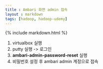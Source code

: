 ```yaml
---
title : Ambari 화면 admin 접속
layout : markdown
tags: [hadoop, hadoop-udemy]
---
```


{% include markdown.html %}

1. virtualbox 실행
2. putty 실행 -> 로그인
3. **ambari-admin-password-reset** 실행
4. 비밀번호 설정 후 ambari admin 계정으로 접속
